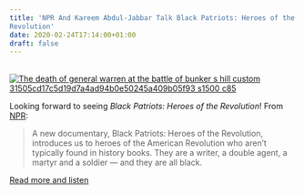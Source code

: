 ```yaml
---
title: 'NPR And Kareem Abdul-Jabbar Talk Black Patriots: Heroes of the
Revolution'
date: 2020-02-24T17:14:00+01:00
draft: false
---
```


[  
![The death of general warren at the battle of bunker s hill custom 31505cd17c5d19d7a4ad94b0e50245a409b05f93 s1500 c85](https://cdn-blog.adafruit.com/uploads/2020/02/the_death_of_general_warren_at_the_battle_of_bunker-s_hill_custom-31505cd17c5d19d7a4ad94b0e50245a409b05f93-s1500-c85.jpg "the_death_of_general_warren_at_the_battle_of_bunker-s_hill_custom-31505cd17c5d19d7a4ad94b0e50245a409b05f93-s1500-c85.jpg")](https://www.npr.org/2020/02/16/806006560/black-patriots-were-heroes-of-the-revolution-but-not-the-history-books)

Looking forward to seeing _Black Patriots: Heroes of the Revolution_! From [NPR](https://www.npr.org/2020/02/16/806006560/black-patriots-were-heroes-of-the-revolution-but-not-the-history-books):

> A new documentary, Black Patriots: Heroes of the Revolution, introduces us to heroes of the American Revolution who aren’t typically found in history books. They are a writer, a double agent, a martyr and a soldier — and they are all black.

[Read more and listen](https://www.npr.org/2020/02/16/806006560/black-patriots-were-heroes-of-the-revolution-but-not-the-history-books)